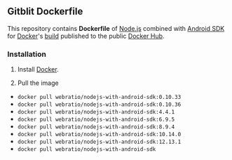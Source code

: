 ## Gitblit Dockerfile

This repository contains **Dockerfile** of [Node.js](http://nodejs.org/) combined with [Android SDK](https://developer.android.com/sdk/) for [Docker](https://www.docker.com/)'s [build](https://registry.hub.docker.com/u/webratio/android-sdk-with-nodejs/) published to the public [Docker Hub](https://hub.docker.com/).

### Installation

1. Install [Docker](https://www.docker.com/).

2. Pull the image
  * `docker pull webratio/nodejs-with-android-sdk:0.10.33`
  * `docker pull webratio/nodejs-with-android-sdk:0.10.36`
  * `docker pull webratio/nodejs-with-android-sdk:4.4.1`
  * `docker pull webratio/nodejs-with-android-sdk:6.9.5`
  * `docker pull webratio/nodejs-with-android-sdk:8.9.4`
  * `docker pull webratio/nodejs-with-android-sdk:10.14.0`
  * `docker pull webratio/nodejs-with-android-sdk:12.13.1`
  * `docker pull webratio/nodejs-with-android-sdk`  